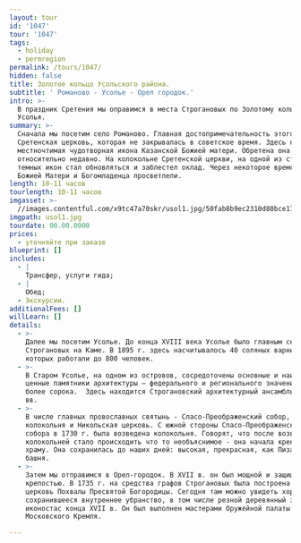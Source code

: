 ```yaml
---
layout: tour
id: '1047'
tour: '1047'
tags:
  - holiday
  - permregion
permalink: /tours/1047/
hidden: false
title: Золотое кольцо Усольского района.
subtitle: ' Романово - Усолье - Орел городок.'
intro: >-
  В праздник Сретения мы оправимся в места Строгановых по Золотому кольцу
  Усолья.
summary: >-
  Сначала мы посетим село Романово. Главная достопримечательность этого места -
  Сретенская церковь, которая не закрывалась в советское время. Здесь находится
  местночтимая чудотворная икона Казанской Божией матери. Обретена она
  относительно недавно. На колокольне Сретенской церкви, на одной из старых
  темных икон стал обновляться и заблестел оклад. Через некоторое время лики
  Божией Матери и Богомладенца просветлели.
length: 10-11 часов
tourlength: 10-11 часов
imgasset: >-
  //images.contentful.com/x9tc47a70skr/usol1.jpg/50fab8b9ec2310d80bce17e33c504bd7/usol1.jpg
imgpath: usol1.jpg
tourdate: 00.00.0000
prices:
  - уточняйте при заказе
blueprint: []
includes:
  - |
    Трансфер, услуги гида;
  - |
    Обед;
  - Экскурсии.
additionalFees: []
willLearn: []
details:
  - >-
    Далее мы посетим Усолье. До конца XVIII века Усолье было главным селением
    Строгановых на Каме. В 1895 г. здесь насчитывалось 40 соляных варниц, на
    которых работали до 800 человек.
  - >-
    В Старом Усолье, на одном из островов, сосредоточены основные и наиболее
    ценные памятники архитектуры – федерального и регионального значения – всего
    более сорока.  Здесь находится Строгановский архитектурный ансамбль XVII-XIX
    вв.
  - >-
    В числе главных провославных святынь - Спасо-Преображенский собор, соборная
    колокольня и Никольская церковь. С южной стороны Спасо-Преображенского
    собора в 1730 г. была возведена колокольня. Говорят, что после возведения с
    колокольней стало происходить что то необъяснимое - она начала крениться к
    храму. Она сохранилась до наших дней: высокая, прекрасная, как Пизанская
    башня.
  - >-
    Затем мы отправимся в Орел-городок. В XVII в. он был мощной и защищенной
    крепостью. В 1735 г. на средства графов Строгановых была построена каменная
    церковь Похвалы Пресвятой Богородицы. Сегодня там можно увидеть хорошо
    сохранившееся внутреннее убранство, в том числе резной деревянный золоченный
    иконостас конца XVII в. Он был выполнен мастерами Оружейной палаты
    Московского Кремля.

---
```

